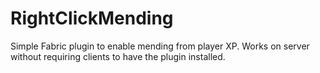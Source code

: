 # RightClickMending
Simple Fabric plugin to enable mending from player XP. Works on server without requiring clients to have the plugin installed.
